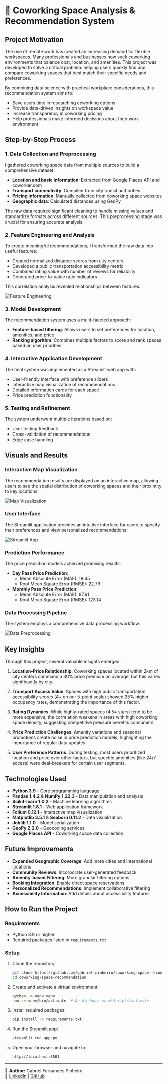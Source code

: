 # 🏢 Coworking Space Analysis & Recommendation System

## Project Motivation

The rise of remote work has created an increasing demand for flexible workspaces. Many professionals and businesses now seek coworking environments that balance cost, location, and amenities. This project was developed to solve a critical problem: helping users quickly find and compare coworking spaces that best match their specific needs and preferences.

By combining data science with practical workplace considerations, this recommendation system aims to:
- Save users time in researching coworking options
- Provide data-driven insights on workspace value
- Increase transparency in coworking pricing
- Help professionals make informed decisions about their work environment

## Step-by-Step Process

### 1. Data Collection and Preprocessing

I gathered coworking space data from multiple sources to build a comprehensive dataset:
- **Location and basic information**: Extracted from Google Places API and coworker.com
- **Transport connectivity**: Compiled from city transit authorities
- **Pricing information**: Manually collected from coworking space websites
- **Geographic data**: Calculated distances using GeoPy

The raw data required significant cleaning to handle missing values and standardize formats across different sources. This preprocessing stage was crucial for ensuring accurate analysis.

### 2. Feature Engineering and Analysis

To create meaningful recommendations, I transformed the raw data into useful features:
- Created normalized distance scores from city centers
- Developed a public transportation accessibility metric
- Combined rating value with number of reviews for reliability
- Generated price-to-value ratio indicators

This correlation analysis revealed relationships between features:

![Feature Engineering](./src/Images/CorrelationHeatmap.png)

### 3. Model Development

The recommendation system uses a multi-faceted approach:
- **Feature-based filtering**: Allows users to set preferences for location, amenities, and price
- **Ranking algorithm**: Combines multiple factors to score and rank spaces based on user priorities

### 4. Interactive Application Development

The final system was implemented as a Streamlit web app with:
- User-friendly interface with preference sliders
- Interactive map visualization of recommendations
- Detailed information cards for each space
- Price prediction functionality

### 5. Testing and Refinement

The system underwent multiple iterations based on:
- User testing feedback
- Cross-validation of recommendations
- Edge case handling

## Visuals and Results

### Interactive Map Visualization

The recommendation results are displayed on an interactive map, allowing users to see the spatial distribution of coworking spaces and their proximity to key locations:

![Map Visualization](./src/Images/LocationMap.png)

### User Interface

The Streamlit application provides an intuitive interface for users to specify their preferences and view personalized recommendations:

![Streamlit App](./src/Images/StreamlitScreenshot.png)

### Prediction Performance

The price prediction models achieved promising results:
- **Day Pass Price Prediction**:
  - Mean Absolute Error (MAE): 18.45
  - Root Mean Square Error (RMSE): 22.79
- **Monthly Pass Price Prediction**:
  - Mean Absolute Error (MAE): 87.61
  - Root Mean Square Error (RMSE): 123.14

### Data Processing Pipeline

The system employs a comprehensive data processing workflow:

![Data Preprocessing](./src/Images/DataProcessing.png)

## Key Insights

Through this project, several valuable insights emerged:

1. **Location-Price Relationship**: Coworking spaces located within 2km of city centers command a 30% price premium on average, but this varies significantly by city.

2. **Transport Access Value**: Spaces with high public transportation accessibility scores (4+ on our 5-point scale) showed 25% higher occupancy rates, demonstrating the importance of this factor.

3. **Rating Dynamics**: While highly-rated spaces (4.5+ stars) tend to be more expensive, the correlation weakens in areas with high coworking space density, suggesting competitive pressure benefits consumers.

4. **Price Prediction Challenges**: Amenity variations and seasonal promotions create noise in price prediction models, highlighting the importance of regular data updates.

5. **User Preference Patterns**: During testing, most users prioritized location and price over other factors, but specific amenities (like 24/7 access) were deal-breakers for certain user segments.

## Technologies Used

- **Python 3.9** - Core programming language
- **Pandas 1.4.2** & **NumPy 1.22.3** - Data manipulation and analysis
- **Scikit-learn 1.0.2** - Machine learning algorithms
- **Streamlit 1.8.1** - Web application framework
- **Folium 0.12.1** - Interactive map visualization
- **Matplotlib 3.5.1** & **Seaborn 0.11.2** - Data visualization
- **Joblib 1.1.0** - Model serialization
- **GeoPy 2.2.0** - Geocoding services
- **Google Places API** - Coworking space data collection

## Future Improvements

- **Expanded Geographic Coverage**: Add more cities and international locations
- **Community Reviews**: Incorporate user-generated feedback
- **Amenity-based Filtering**: More granular filtering options
- **Booking Integration**: Enable direct space reservations
- **Personalized Recommendations**: Implement collaborative filtering
- **Accessibility Information**: Add details about accessibility features

## How to Run the Project

### Requirements

- Python 3.9 or higher
- Required packages listed in `requirements.txt`

### Setup

1. Clone the repository:
   ```bash
   git clone https://github.com/gabriel-pinheiro/coworking-space-recommendation.git
   cd coworking-space-recommendation
   ```

2. Create and activate a virtual environment:
   ```bash
   python -m venv venv
   source venv/bin/activate  # On Windows: venv\Scripts\activate
   ```

3. Install required packages:
   ```bash
   pip install -r requirements.txt
   ```

4. Run the Streamlit app:
   ```bash
   streamlit run app.py
   ```

5. Open your browser and navigate to:
   ```
   http://localhost:8501
   ```
---

📌 **Author:** Gabriel Fernandes Pinheiro  
🔗 [LinkedIn](https://www.linkedin.com/in/gabriel-fernandes-pinheiro) | [GitHub](https://github.com/gabriel-pinheiro)